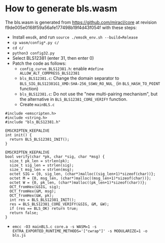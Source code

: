 How to generate bls.wasm
=====

The bls.wasm is generated from https://github.com/miracl/core at revision f9de005e0168f59a56afe177498b19f4d43f054f
with these steps:

* Install `emsdk`, and run `source ./emsdk_env.sh --build=Release`
* `cp wasm/config*.py c/`
* `cd c/`
* `python3 config32.py`
* Select BLS12381 (enter 31, then enter 0)
* Patch the code as follows:
  * `config_curve_BLS12381.h`: enable `#define ALLOW_ALT_COMPRESS_BLS12381`
  * `bls_BLS12381.c`: Change the domain separator to `BLS_SIG_BLS12381G1_XMD:SHA-256_SSWU_RO_NUL_` (in `BLS_HASH_TO_POINT` function)
  * `bls_BLS12381.c`: Do not use the "new multi-pairing mechanism", but the alternative in `BLS_BLS12381_CORE_VERIFY` function.
  * Create `mainBLS.c`
```
#include <emscripten.h>
#include <string.h>
#include "bls_BLS12381.h"

EMSCRIPTEN_KEEPALIVE
int init() {
  return BLS_BLS12381_INIT();
}

EMSCRIPTEN_KEEPALIVE
bool verify(char *pk, char *sig, char *msg) {
  size_t pk_len = strlen(pk);
  size_t sig_len = strlen(sig);
  size_t msg_len = strlen(msg);
  octet SIG = {0, sig_len, (char*)malloc((sig_len+1)*sizeof(char))};
  octet M = {0, msg_len, (char*)malloc((msg_len+1)*sizeof(char))};
  octet W = {0, pk_len, (char*)malloc((pk_len+1)*sizeof(char))};
  OCT_fromHex(&SIG, sig);
  OCT_fromHex(&M, msg);
  OCT_fromHex(&W, pk);
  int res = BLS_BLS12381_INIT();
  res = BLS_BLS12381_CORE_VERIFY(&SIG, &M, &W);
  if (res == BLS_OK) return true;
  return false;
}
```
* `emcc -O3 mainBLS.c core.a -s WASM=1 -s EXTRA_EXPORTED_RUNTIME_METHODS='["cwrap"]' -s MODULARIZE=1 -o bls.js`
